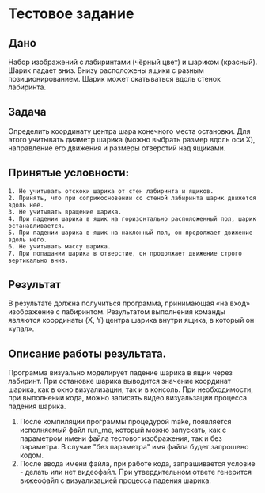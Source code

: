 # Тестовое задание

## Дано

Набор изображений с лабиринтами (чёрный цвет) и шариком (красный). Шарик падает вниз. Внизу расположены ящики с разным позиционированием. Шарик может скатываться вдоль стенок лабиринта.

## Задача

Определить координату центра шара конечного места остановки. Для этого учитывать диаметр шарика (можно выбрать размер вдоль оси X), направление его движения и размеры отверстий над ящиками.

## Принятые условности:

    1. Не учитывать отскоки шарика от стен лабиринта и ящиков.
    2. Принять, что при соприкосновении со стеной лабиринта шарик движется вдоль неё.
    3. Не учитывать вращение шарика.
    4. При падении шарика в ящик на горизонтально расположенный пол, шарик останавливается.
    5. При падении шарика в ящик на наклонный пол, он продолжает движение вдоль него.
    6. Не учитывать массу шарика.
    7. При попадании шарика в отверстие, он продолжает движение строго вертикально вниз.

## Результат

В результате должна получиться программа, принимающая «на вход» изображение с лабиринтом. Результатом выполнения команды являются координаты (X, Y) центра шарика внутри ящика, в который он «упал».

## Описание работы результата.

Программа визуально  моделирует падение шарика в ящик через лабиринт. При остановке шарика выводится значение координат шарика, как в окно визуализации, так и в консоль. При необходимости, при выполнении кода, можно записать видео визуальзации процесса падения шарика.

1. После компиляции программы процедурой make, появляется исполняемый файл run_me, который можно запускать, как с параметром имени файла тестовог изображения, так и без параметра. В случае "без параметра" имя файла будет запрошено кодом. 
2. После ввода имени файла, при работе кода, запрашивается условие - делать или нет видеофайл. При утвердительном ответе генерится вижеофайл с визуализацией процесса падения шарика.

